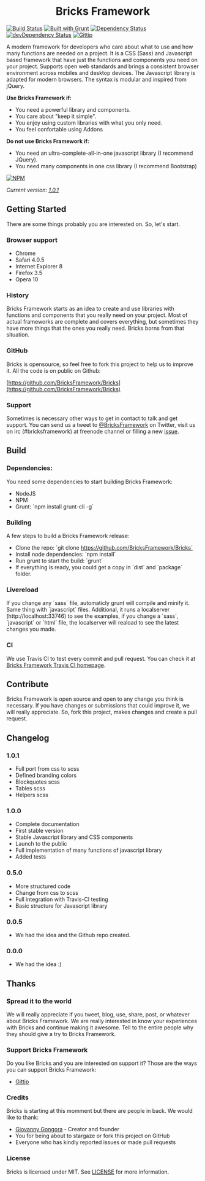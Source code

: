 <h1 align="center">Bricks Framework</h1> 

[![Build Status](https://travis-ci.org/BricksFramework/Bricks.png)](https://travis-ci.org/BricksFramework/Bricks) [![Built with Grunt](https://cdn.gruntjs.com/builtwith.png)](http://gruntjs.com/) 
[![Dependency Status](https://david-dm.org/BricksFramework/Bricks.png)](https://david-dm.org/BricksFramework/Bricks) [![devDependency Status](https://david-dm.org/BricksFramework/Bricks/dev-status.png)](https://david-dm.org/BricksFramework/Bricks#info=devDependencies) [![Gittip](http://img.shields.io/badge/gittip-donate%20us!-blue.svg)](https://www.gittip.com/BricksFramework/)

A modern framework for developers who care about what to use and how many functions are needed on a project. It is a CSS (Sass) and Javascript based framework that have just the functions and components you need on your project. Supports open web standards and brings a consistent browser environment across mobiles and desktop devices. The Javascript library is adapted for modern browsers. The syntax is modular and inspired from jQuery.

**Use Bricks Framework if:**

 * You need a powerful library and components.
 * You care about "keep it simple".
 * You enjoy using custom libraries with what you only need.
 * You feel confortable using Addons

**Do not use Bricks Framework if:**

 * You need an ultra-complete-all-in-one javascript library (I recommend JQuery).
 * You need many components in one css library (I recommend Bootstrap)


[![NPM](https://nodei.co/npm/bricks-framework.png?downloads=true&downloadRank=true&stars=true)](https://nodei.co/npm/bricks-framework/)

*Current version: [1.0.1]()*


Getting Started
---------------
There are some things probably you are interested on. So, let's start.

### Browser support

* Chrome
* Safari 4.0.5
* Internet Explorer 8
* Firefox 3.5
* Opera 10

### History
Bricks Framework starts as an idea to create and use libraries with functions and components that you really need on your project. Most of actual frameworks are complete and covers everything, but sometimes they have more things that the ones you really need. Bricks borns from that situation. 

### GitHub
Bricks is opensource, so feel free to fork this project to help us to improve it. All the code is on public on Github:

[https://github.com/BricksFramework/Bricks](https://github.com/BricksFramework/Bricks)

### Support
Sometimes is necessary other ways to get in contact to talk and get support. You can send us a tweet to [@BricksFramework](https://twitter.com/BricksFramework) on Twitter, visit us on irc (#bricksframework) at freenode channel or filling a new [issue](https://github.com/BricksFramework/Bricks/issues?milestone=none&page=1&state=open).


Build
-----
### Dependencies:
You need some dependencies to start building Bricks Framework:
 * NodeJS
 * NPM
 * Grunt: ´npm install grunt-cli -g´

### Building
A few steps to build a Bricks Framework release:
 * Clone the repo: ´git clone https://github.com/BricksFramework/Bricks´
 * Install node dependencies: ´npm install´
 * Run grunt to start the build: ´grunt´
 * If everything is ready, you could get a copy in ´dist´ and ´package´ folder.

### Livereload
If you change any ´sass´ file, automaticly grunt will compile and minify it. Same thing with ´javascript´ files. Additional, it runs a localserver (http://localhost:33746) to see the examples, if you change a ´sass´, ´javascript´ or ´html´ file, the localserver will reaload to see the latest changes you made.

### CI
We use Travis CI to test every commit and pull request. You can check it at [Bricks Framework Travis CI homepage](https://www.travis-ci.org/BricksFramework/Bricks).

Contribute
----------
Bricks Framework is open source and open to any change you think is necessary. If you have changes or submissions that could improve it, we will really appreciate. So, fork this project, makes changes and create a pull request.

Changelog
---------
### 1.0.1
 * Full port from css to scss
 * Defined branding colors
 * Blockquotes scss
 * Tables scss
 * Helpers scss

### 1.0.0
 * Complete documentation
 * First stable version
 * Stable Javascript library and CSS components
 * Launch to the public
 * Full implementation of many functions of javascript library
 * Added tests

### 0.5.0
 * More structured code
 * Change from css to scss
 * Full integration with Travis-CI testing
 * Basic structure for Javascript library

### 0.0.5
 * We had the idea and the Github repo created.

### 0.0.0
 * We had the idea :)


Thanks
------
### Spread it to the world
We will really appreciate if you tweet, blog, use, share, post, or whatever about Bricks Framework. We are really interested in know your experiences with Bricks and continue making it awesome. Tell to the entire people why they should give a try to Bricks Framework.

### Support Bricks Framework
Do you like Bricks and you are interested on support it? Those are the ways you can support Bricks Framework:

 * [Gittip](https://www.gittip.com/BricksFramework/)

### Credits
Bricks is starting at this momment but there are people in back. We would like to thank:

 * [Giovanny Gongora](https://github.com/Gioyik) - Creator and founder
 * You for being about to stargaze or fork this project on GitHub
 * Everyone who has kindly reported issues or made pull requests

### License
Bricks is licensed under MIT. See [LICENSE](https://github.com/BricksFramework/Bricks/blob/master/LICENSE.md) for more information.
